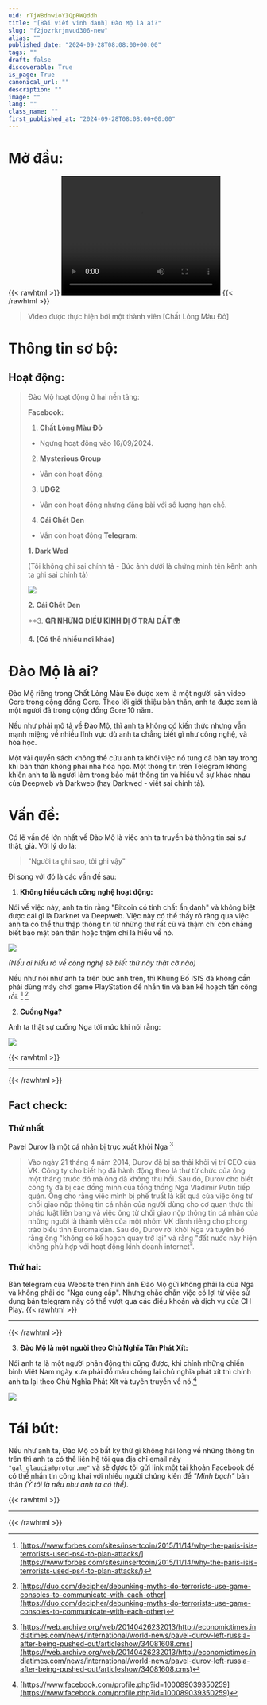 ```yaml
---
uid: rTjWBdnwioYIQpRWQddh
title: "[Bài viết vinh danh] Đào Mộ là ai?"
slug: "f2jozrkrjmvud306-new"
alias: ""
published_date: "2024-09-28T08:08:00+00:00"
tags: ""
draft: false
discoverable: True
is_page: True
canonical_url: ""
description: ""
image: ""
lang: ""
class_name: ""
first_published_at: "2024-09-28T08:08:00+00:00"
---
```


# Mở đầu:
{{< rawhtml >}}
<video width="320" height="240" controls>
  <source src="https://pomf2.lain.la/f/ju7cfzz.mp4" type="video/mp4">
Your browser does not support the video tag.
</video> 
{{< /rawhtml >}}
> Video được thực hiện bởi một thành viên [Chất Lỏng Màu Đỏ]

# Thông tin sơ bộ:

## Hoạt động:

> Đào Mộ hoạt động ở hai nền tảng:
> 
> **Facebook:**
> 
> 1. **Chất Lỏng Màu Đỏ**
> 
> - Ngưng hoạt động vào 16/09/2024.
> 
> 2. **Mysterious Group**
> 
> - Vẫn còn hoạt động.
> 
> 3. **UDG2**
> 
> - Vẫn còn hoạt động nhưng đăng bài với số lượng hạn chế.
>  
> 4. **Cái Chết Đen**
> 
>- Vẫn còn hoạt động
> **Telegram:**
> 
> **1. Dark Wed**
> 
> (Tôi không ghi sai chính tả - Bức ảnh dưới là chứng minh tên kênh anh ta ghi sai chính tả)
>
> ![](https://pomf2.lain.la/f/7lclwj9a.png)
>
> **2. Cái Chết Đen**
>
> **3. **𝐆𝐑 𝐍𝐇Ữ𝐍𝐆 Đ𝐈Ề𝐔 𝐊𝐈𝐍𝐇 𝐃Ị Ở TRÁI ĐẤ𝐓 🌍**
>
> **4. (Có thể nhiều nơi khác)**

# Đào Mộ là ai?

Đào Mộ riêng trong Chất Lỏng Màu Đỏ được xem là một người săn video Gore trong cộng đồng Gore.
Theo lời giới thiệu bản thân, anh ta được xem là một người đã trong cộng đồng Gore 10 năm.

Nếu như phải mô tả về Đào Mộ, thì anh ta không có kiến thức nhưng vẫn mạnh miệng về nhiều lĩnh vực dù anh ta chẳng biết gì như công nghệ, và hóa học. 

Một vài quyển sách không thể cứu anh ta khỏi việc nổ tung cả bàn tay trong khi bản thân không phải nhà hóa học. Một thông tin trên Telegram không khiến anh ta là người làm trong bảo mật thông tin và hiểu về sự khác nhau của Deepweb và Darkweb (hay Darkwed - viết sai chính tả).

# Vấn đề:
Có lẽ vấn đề lớn nhất về Đào Mộ là việc anh ta truyền bá thông tin sai sự thật, giả. Với lý do là:

> "Người ta ghi sao, tôi ghi vậy"

Đi song với đó là các vần đề sau:

1. **Không hiểu cách công nghệ hoạt động:**

Nói về việc này, anh ta tin rằng "Bitcoin có tính chất ẩn danh" và không biệt được cái gì là Darknet và Deepweb. Việc này có thể thấy rõ ràng qua việc anh ta có thể thu thập thông tin từ những thứ rất cũ và thậm chí còn chẳng biết bảo mật bản thân hoặc thậm chí là hiểu về nó.

![](https://pomf2.lain.la/f/wcxqvr52.png)

*(Nếu ai hiểu rõ về công nghệ sẽ biết thứ này thật cỡ nào)*

Nếu như nói như anh ta trên bức ảnh trên, thì Khủng Bố ISIS đã không cần phải dùng máy chơi game PlayStation để nhắn tin và bàn kế hoạch tấn công rồi. [^1] [^2]

2. **Cuồng Nga?**

Anh ta thật sự cuồng Nga tới mức khi nói rằng:

![](https://pomf2.lain.la/f/zqo9fap.png)

{{< rawhtml >}}
<hr>
{{< /rawhtml >}}

## **Fact check:** 

### **Thứ nhất**
Pavel Durov là một cá nhân bị trục xuất khỏi Nga [^3] 

> Vào ngày 21 tháng 4 năm 2014, Durov đã bị sa thải khỏi vị trí CEO của VK. Công ty cho biết họ đã hành động theo lá thư từ chức của ông một tháng trước đó mà ông đã không thu hồi. Sau đó, Durov cho biết công ty đã bị các đồng minh của tổng thống Nga Vladimir Putin tiếp quản. Ông cho rằng việc mình bị phế truất là kết quả của việc ông từ chối giao nộp thông tin cá nhân của người dùng cho cơ quan thực thi pháp luật liên bang và việc ông từ chối giao nộp thông tin cá nhân của những người là thành viên của một nhóm VK dành riêng cho phong trào biểu tình Euromaidan. Sau đó, Durov rời khỏi Nga và tuyên bố rằng ông "không có kế hoạch quay trở lại" và rằng "đất nước này hiện không phù hợp với hoạt động kinh doanh internet". 

### Thứ hai:

Bản telegram của Website trên hình ảnh Đào Mộ gửi không phải là của Nga và không phải do "Nga cung cấp". Nhưng chắc chắn việc có lợi từ việc sử dụng bản telegram này có thể vượt qua các điều khoản và dịch vụ của CH Play.
{{< rawhtml >}}
<hr>
{{< /rawhtml >}}

3. **Đào Mộ là một người theo Chủ Nghĩa Tân Phát Xít:**

Nói anh ta là một người phản động thì cũng được, khi chính những chiến binh Việt Nam ngày xưa phải đổ máu chống lại chủ nghĩa phát xít thì chính anh ta lại theo Chủ Nghĩa Phát Xít và tuyên truyền về nó.[^4]

![](https://pomf2.lain.la/f/26ld6rm0.png)

# Tái bút:

Nếu như anh ta, Đào Mộ có bất kỳ thứ gì không hài lòng về những thông tin trên thì anh ta có thể liên hệ tôi qua địa chỉ email này `"gal_glaucia@proton.me"` và sẽ được tôi gửi link một tài khoản Facebook để có thể nhắn tin công khai với nhiều người chứng kiến để *"Minh bạch"* bản thân *(Ý tôi là nếu như anh ta có thể)*.

{{< rawhtml >}}
<hr>
{{< /rawhtml >}}

[^1]: [https://www.forbes.com/sites/insertcoin/2015/11/14/why-the-paris-isis-terrorists-used-ps4-to-plan-attacks/](https://www.forbes.com/sites/insertcoin/2015/11/14/why-the-paris-isis-terrorists-used-ps4-to-plan-attacks/)

[^2]: [https://duo.com/decipher/debunking-myths-do-terrorists-use-game-consoles-to-communicate-with-each-other](https://duo.com/decipher/debunking-myths-do-terrorists-use-game-consoles-to-communicate-with-each-other)

[^3]: [https://web.archive.org/web/20140426232013/http://economictimes.indiatimes.com/news/international/world-news/pavel-durov-left-russia-after-being-pushed-out/articleshow/34081608.cms](https://web.archive.org/web/20140426232013/http://economictimes.indiatimes.com/news/international/world-news/pavel-durov-left-russia-after-being-pushed-out/articleshow/34081608.cms)

[^4]: [https://www.facebook.com/profile.php?id=100089039350259](https://www.facebook.com/profile.php?id=100089039350259)
